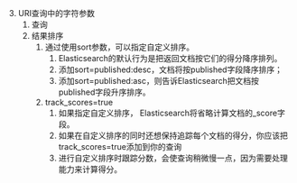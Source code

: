 



3. URI查询中的字符参数
    1. 查询
    7. 结果排序
        1. 通过使用sort参数，可以指定自定义排序。 
            1. Elasticsearch的默认行为是把返回文档按它们的得分降序排列。
            2. 添加sort=published:desc，文档将按published字段降序排序；
            3. 添加sort=published:asc，则告诉Elasticsearch把文档按published字段升序排序。
        2. track_scores=true
            1. 如果指定自定义排序， Elasticsearch将省略计算文档的_score字段。
            2. 如果在自定义排序的同时还想保持追踪每个文档的得分，你应该把track_scores=true添加到你的查询
            3. 进行自定义排序时跟踪分数，会使查询稍微慢一点，因为需要处理能力来计算得分。
